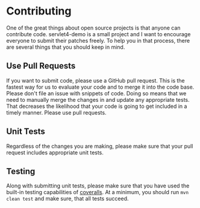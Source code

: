 # Contributing

One of the great things about open source projects is that anyone can contribute code.
servlet4-demo is a small project and I want to encourage everyone to submit their
patches freely. To help you in that process, there are several things that you should keep in mind.

## Use Pull Requests

If you want to submit code, please use a GitHub pull request.
This is the fastest way for us to evaluate your code and to merge it into the code base.
Please don't file an issue with snippets of code. Doing so means that we need to manually
merge the changes in and update any appropriate tests. That decreases the likelihood that
your code is going to get included in a timely manner. Please use pull requests.

## Unit Tests

Regardless of the changes you are making, please make sure that your pull request includes
appropriate unit tests.

## Testing

Along with submitting unit tests, please make sure that you have used the built-in
testing capabilities of [coveralls](https://coveralls.io/github/janweinschenker/servlet4-demo). At a minimum, you should
run `mvn clean test` and make sure, that all tests succeed.